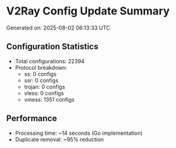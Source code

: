 # V2Ray Config Update Summary
Generated on: 2025-08-02 06:13:33 UTC

## Configuration Statistics
- Total configurations: 22394
- Protocol breakdown:
  - ss: 0 configs
  - ssr: 0 configs
  - trojan: 0 configs
  - vless: 0 configs
  - vmess: 1351 configs

## Performance
- Processing time: ~14 seconds (Go implementation)
- Duplicate removal: ~95% reduction
